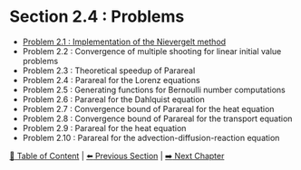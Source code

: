 # Section 2.4 : Problems

- [Problem 2.1 : Implementation of the Nievergelt method](./prob2.1/README.md)
- Problem 2.2 : Convergence of multiple shooting for linear initial value problems
- Problem 2.3 : Theoretical speedup of Parareal
- Problem 2.4 : Parareal for the Lorenz equations
- Problem 2.5 : Generating functions for Bernoulli number computations
- Problem 2.6 : Parareal for the Dahlquist equation
- Problem 2.7 : Convergence bound of Parareal for the heat equation
- Problem 2.8 : Convergence bound of Parareal for the transport equation
- Problem 2.9 : Parareal for the heat equation
- Problem 2.10 : Parareal for the advection-diffusion-reaction equation

[:book: Table of Content](../README.md) | [:arrow_left: Previous Section](../sec2.2/README.md) | [:arrow_right: Next Chapter](../../chap3/README.md)